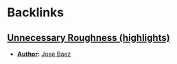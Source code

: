 
# Backlinks
## [Unnecessary Roughness (highlights)](<Unnecessary Roughness (highlights).md>)
- **[Author](<Author.md>):** [Jose Baez](<Jose Baez.md>)

